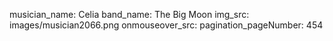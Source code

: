 musician_name: Celia
band_name: The Big Moon
img_src: images/musician2066.png
onmouseover_src: 
pagination_pageNumber: 454